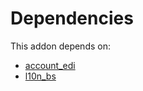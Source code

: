 # Dependencies

This addon depends on:

- [account_edi](https://github.com/bringout/oca-ocb-accounting/tree/6e99f2e941ecad12aceb9b1f887fbe526940de95/odoo-bringout-oca-ocb-account_edi)
- [l10n_bs](https://github.com/bringout/odoo-bringout-l10n_bs/tree/b1897ffad51e5694fb56872f87e760d6c0ab6a4f)
